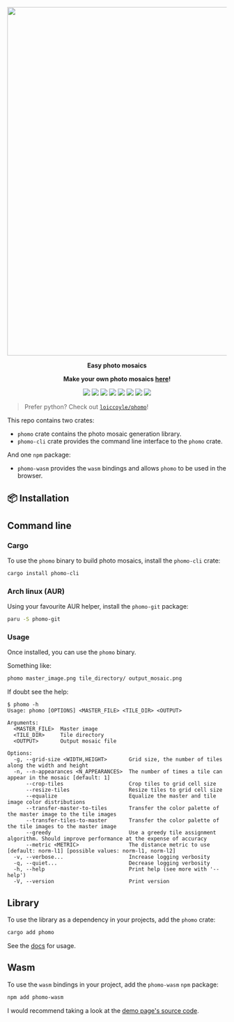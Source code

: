 <p align="center"><img src="https://i.imgur.com/l6U2V9T.png" width="800"></p>
<p align="center"><b>Easy photo mosaics</b></p>
<p align="center">
  <b>
  Make your own photo mosaics <a href="https://phomo.loiccoyle.com/">here</a>!
  </b>
</p>

<p align="center">
  <a href="https://crates.io/crates/phomo"><img src="https://img.shields.io/crates/v/phomo"></a>
  <a href="https://crates.io/crates/phomo-cli"><img src="https://img.shields.io/crates/v/phomo-cli"></a>
  <a href="https://npmjs.com/package/phomo-wasm"><img src="https://img.shields.io/npm/v/phomo-wasm"></a>
  <a href="https://docs.rs/phomo/latest/phomo/"><img src="https://img.shields.io/docsrs/phomo"></a>
  <a href="https://aur.archlinux.org/packages/phomo-git"><img src="https://img.shields.io/aur/version/phomo-git"></a>
  <a href="https://github.com/loiccoyle/phomo-rs/actions"><img src="https://github.com/loiccoyle/phomo-rs/actions/workflows/ci.yml/badge.svg"></a>
  <a href="./LICENSE"><img src="https://img.shields.io/badge/license-mit-blue.svg"></a>
  <img src="https://img.shields.io/badge/platform-linux%20%7c%20macos%20%7c%20windows-informational">
</p>

> Prefer python? Check out [`loiccoyle/phomo`](https://github.com/loiccoyle/phomo)!

This repo contains two crates:

- `phomo` crate contains the photo mosaic generation library.
- `phomo-cli` crate provides the command line interface to the `phomo` crate.

And one `npm` package:

- `phomo-wasm` provides the `wasm` bindings and allows `phomo` to be used in the browser.

## 📦 Installation

## Command line

### Cargo

To use the `phomo` binary to build photo mosaics, install the `phomo-cli` crate:

```sh
cargo install phomo-cli
```

### Arch linux (AUR)

Using your favourite AUR helper, install the `phomo-git` package:

```sh
paru -S phomo-git
```

### Usage

Once installed, you can use the `phomo` binary.

Something like:

```sh
phomo master_image.png tile_directory/ output_mosaic.png
```

If doubt see the help:

<!-- help start -->

```console
$ phomo -h
Usage: phomo [OPTIONS] <MASTER_FILE> <TILE_DIR> <OUTPUT>

Arguments:
  <MASTER_FILE>  Master image
  <TILE_DIR>     Tile directory
  <OUTPUT>       Output mosaic file

Options:
  -g, --grid-size <WIDTH,HEIGHT>       Grid size, the number of tiles along the width and height
  -n, --n-appearances <N_APPEARANCES>  The number of times a tile can appear in the mosaic [default: 1]
      --crop-tiles                     Crop tiles to grid cell size
      --resize-tiles                   Resize tiles to grid cell size
      --equalize                       Equalize the master and tile image color distributions
      --transfer-master-to-tiles       Transfer the color palette of the master image to the tile images
      --transfer-tiles-to-master       Transfer the color palette of the tile images to the master image
      --greedy                         Use a greedy tile assignment algorithm. Should improve performance at the expense of accuracy
      --metric <METRIC>                The distance metric to use [default: norm-l1] [possible values: norm-l1, norm-l2]
  -v, --verbose...                     Increase logging verbosity
  -q, --quiet...                       Decrease logging verbosity
  -h, --help                           Print help (see more with '--help')
  -V, --version                        Print version
```

<!-- help end -->

## Library

To use the library as a dependency in your projects, add the `phomo` crate:

```sh
cargo add phomo
```

See the [docs](https://docs.rs/phomo) for usage.

## Wasm

To use the `wasm` bindings in your project, add the `phomo-wasm` `npm` package:

```sh
npm add phomo-wasm
```

I would recommend taking a look at the [demo page's source code](https://github.com/loiccoyle/phomo-rs/tree/gh-pages).
